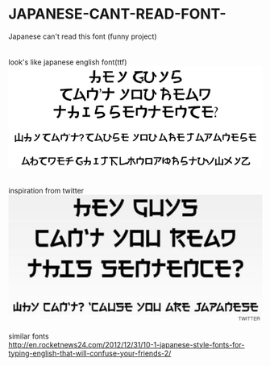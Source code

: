 # JAPANESE-CANT-READ-FONT-
Japanese can't read this font (funny project)<br>
<br>
<br>
look's like japanese english font(ttf)<br>
![alt tag](https://raw.githubusercontent.com/flashscope/JAPANESE-CANT-READ-FONT/master/sample/sample_v1.png)
<br>
<br>
<br>
inspiration from twitter<br>
![alt tag](https://raw.githubusercontent.com/flashscope/JAPANESE-CANT-READ-FONT/master/sample/from_twitter.jpg)
<br>
<br>
similar fonts<br>
http://en.rocketnews24.com/2012/12/31/10-1-japanese-style-fonts-for-typing-english-that-will-confuse-your-friends-2/
<br>